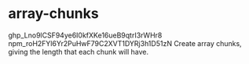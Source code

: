 # array-chunks
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
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
Create array chunks, giving the length that each chunk will have.
